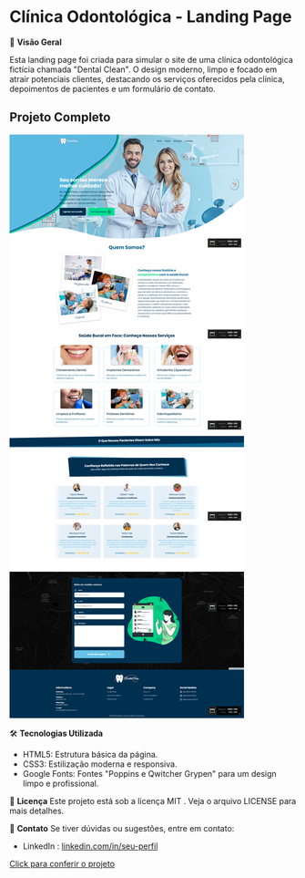 # Clínica Odontológica - Landing Page

📌 **Visão Geral**

Esta landing page foi criada para simular o site de uma clínica odontológica fictícia chamada "Dental Clean". O design moderno, limpo e focado em atrair potenciais clientes, destacando os serviços oferecidos pela clínica, depoimentos de pacientes e um formulário de contato.

## Projeto Completo

<img src="./assets/demo-odonto.png" alt="" />

🛠 **Tecnologias Utilizada**
- HTML5: Estrutura básica da página.
- CSS3: Estilização moderna e responsiva.
- Google Fonts: Fontes "Poppins e Qwitcher Grypen" para um design limpo e profissional.

📜 **Licença**
Este projeto está sob a licença MIT . Veja o arquivo LICENSE para mais detalhes.

📧 **Contato**
Se tiver dúvidas ou sugestões, entre em contato:

- LinkedIn : [linkedin.com/in/seu-perfil](https://www.linkedin.com/in/gerson-santos-silva/)

<a href="https://landingpage-waiter.vercel.app/" target="_blank">Click para conferir o projeto</a>
